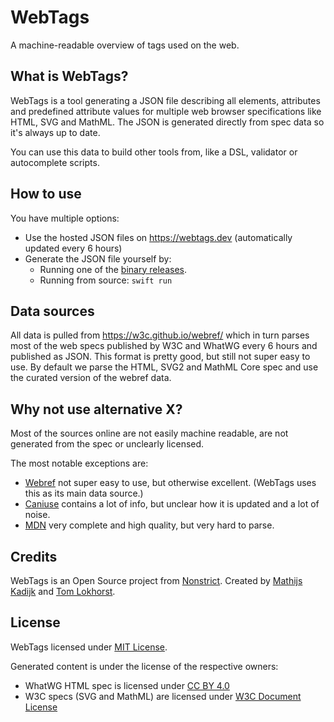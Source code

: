 # WebTags

A machine-readable overview of tags used on the web.

## What is WebTags?

WebTags is a tool generating a JSON file describing all elements, attributes and predefined attribute values for multiple web browser specifications like HTML, SVG and MathML. The JSON is generated directly from spec data so it's always up to date.

You can use this data to build other tools from, like a DSL, validator or autocomplete scripts.

## How to use

You have multiple options:
- Use the hosted JSON files on https://webtags.dev (automatically updated every 6 hours)
- Generate the JSON file yourself by:
  - Running one of the [binary releases](https://github.com/nonstrict-hq/WebTags/releases).
  - Running from source: `swift run`

## Data sources

All data is pulled from https://w3c.github.io/webref/ which in turn parses most of the web specs published by W3C and WhatWG every 6 hours and published as JSON. This format is pretty good, but still not super easy to use. By default we parse the HTML, SVG2 and MathML Core spec and use the curated version of the webref data.

## Why not use alternative X?

Most of the sources online are not easily machine readable, are not generated from the spec or unclearly licensed.

The most notable exceptions are:
- [Webref](https://w3c.github.io/webref/) not super easy to use, but otherwise excellent. (WebTags uses this as its main data source.)
- [Caniuse](https://github.com/Fyrd/caniuse) contains a lot of info, but unclear how it is updated and a lot of noise.
- [MDN](https://github.com/mdn/content) very complete and high quality, but very hard to parse.

## Credits

WebTags is an Open Source project from [Nonstrict](https://nonstrict.eu).
Created by [Mathijs Kadijk](https://github.com/mac-cain13) and [Tom Lokhorst](https://github.com/tomlokhorst).

## License

WebTags licensed under [MIT License](LICENSE.md).

Generated content is under the license of the respective owners:
- WhatWG HTML spec is licensed under [CC BY 4.0](https://github.com/whatwg/html/blob/main/LICENSE)
- W3C specs (SVG and MathML) are licensed under [W3C Document License](https://www.w3.org/Consortium/Legal/2023/doc-license)
